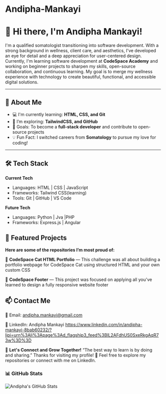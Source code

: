 # Andipha-Mankayi
# 👋 Hi there, I'm Andipha Mankayi!

I'm a qualified somatologist transitioning into software development. With a strong background in wellness, client care, and aesthetics, I've developed an eye for detail and a deep appreciation for user-centered design. Currently, I'm learning software development at **CodeSpace Academy** and working on beginner projects to sharpen my skills, open-source collaboration, and continuous learning. My goal is to merge my wellness experience with technology to create beautiful, functional, and accessible digital solutions.

---

## 🚀 About Me

- 💻 I'm currently learning: **HTML, CSS, and Git**
- 📘 I’m exploring: **TailwindCSS, and GitHub**
- 🎯 Goals: To become a **full-stack developer** and contribute to open-source projects
- 💡 Fun Fact: I switched careers from **Somatology** to pursue my love for coding!

---

## 🛠️ Tech Stack

**Current Tech**
- Languages:     HTML | CSS | JavaScript
- Frameworks:    Tailwind CSS(learning)
- Tools:         Git | GitHub | VS Code

**Future Tech**
- Languages:     Python | Jva |PHP 
- Frameworks:    Express.js | Angular
  


## 📌 Featured Projects

**Here are some of the repositories I’m most proud of:**

🔧 **CodeSpace Cat HTML Portfolio** — This challenge was all about building a portfolio webpage for CodeSpace Cat using structured HTML and your own custom CSS

🎨 **CodeSpace Footer**  — This project was focused on applying all you've learned to design a fully responsive website footer

## 📫 Contact Me

📧 Email: andipha.mankayi@gmail.com

💼 LinkedIn: Andipha Mankayi https://www.linkedin.com/in/andipha-mankayi-8bab60232/?lipi=urn%3Ali%3Apage%3Ad_flagship3_feed%3BlL2AFdhUS0SxeRkgAqR73w%3D%3D


🌱 **Let's Connect and Grow Together!**
“The best way to learn is by doing and sharing.”
Thanks for visiting my profile! 🌟 Feel free to explore my repositories or connect with me on LinkedIn.

### 📊 GitHub Stats

![Andipha's GitHub Stats](https://github-readme-stats.vercel.app/api?username=Andipha&show_icons=true&theme=radical)





